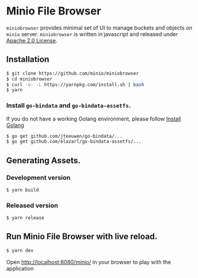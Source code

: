 # Minio File Browser

``miniobrowser`` provides minimal set of UI to manage buckets and objects on ``minio`` server. ``miniobrowser`` is written in javascript and released under [Apache 2.0 License](./LICENSE).

## Installation

```sh
$ git clone https://github.com/minio/miniobrowser
$ cd miniobrowser
$ curl -o- -L https://yarnpkg.com/install.sh | bash
$ yarn
```

### Install `go-bindata` and `go-bindata-assetfs`.

If you do not have a working Golang environment, please follow [Install Golang](https://docs.minio.io/docs/how-to-install-golang)

```sh
$ go get github.com/jteeuwen/go-bindata/...
$ go get github.com/elazarl/go-bindata-assetfs/...
```

## Generating Assets.

### Development version

```sh
$ yarn build
```

### Released version

```sh
$ yarn release
```

## Run Minio File Browser with live reload.

```sh
$ yarn dev
```

Open [http://localhost:8080/minio/](http://localhost:8080/minio/) in your browser to play with the application
